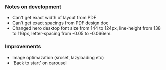 ### Notes on development

- Can't get exact width of layout from PDF
- Can't get exact spacings from PDF design doc
- Changed hero desktop font size from 144 to 124px, line-height from 138 to 116px, letter-spacing from -0.05 to -0.066em.

### Improvements

- Image optimazation (srcset, lazyloading etc)
- 'Back to start' on carousel
